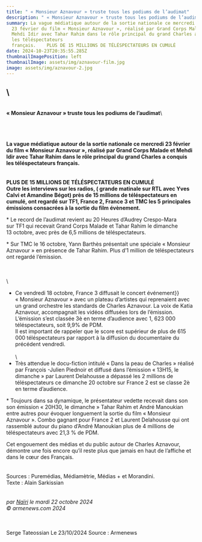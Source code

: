 ```yaml
---
title: " « Monsieur Aznavour » truste tous les podiums de l’audimat"
description: " « Monsieur Aznavour » truste tous les podiums de l’audimat"
summary: La vague médiatique autour de la sortie nationale ce mercredi
  23 février du film « Monsieur Aznavour », réalisé par Grand Corps Malade et
  Mehdi Idir avec Tahar Rahim dans le rôle principal du grand Charles a conquis
  les téléspectateurs
  français.    PLUS DE 15 MILLIONS DE TÉLÉSPECTATEURS EN CUMULÉ
date: 2024-10-23T20:35:55.285Z
thumbnailImagePosition: left
thumbnailImage: assets/img/aznavour-film.jpg
image: assets/img/aznavour-2.jpg
---
```

## \
\
**« Monsieur Aznavour » truste tous les podiums de l’audimat**\

\
\
\
**La vague médiatique autour de la sortie nationale ce mercredi 23 février du film « Monsieur Aznavour », réalisé par Grand Corps Malade et Mehdi Idir avec Tahar Rahim dans le rôle principal du grand Charles a conquis les téléspectateurs français.**\
\
\
**PLUS DE 15 MILLIONS DE TÉLÉSPECTATEURS EN CUMULÉ**\
**Outre les interviews sur les radios, ( grande matinale sur RTL avec Yves Calvi et Amandine Bégot) près de 15 millions de téléspectateurs en cumulé, ont regardé sur TF1, France 2, France 3 et TMC les 5 principales émissions consacrées à la sortie du film évènement.**

\* Le record de l’audimat revient au 20 Heures d’Audrey Crespo-Mara sur TF1 qui recevait Grand Corps Malade et Tahar Rahim le dimanche 13 octobre, avec près de 6,5 millions de téléspectateurs.

\* Sur TMC le 16 octobre, Yann Barthès présentait une spéciale « Monsieur Aznavour » en présence de Tahar Rahim. Plus d’1 million de téléspectateurs ont regardé l’émission.

\
\
\

* Ce vendredi 18 octobre, France 3 diffusait le concert événement}} « Monsieur Aznavour » avec un plateau d’artistes qui reprenaient avec un grand orchestre les standards de Charles Aznavour. La voix de Katia Aznavour, accompagnait les vidéos diffusées lors de l’émission.\
  L’émission s’est classée 3è en terme d’audience avec 1, 623 000 téléspectateurs, soit 9,9% de PDM.\
  Il est important de rappeler que le score est supérieur de plus de 615 000 téléspectateurs par rapport à la diffusion du documentaire du précédent vendredi.\
  \
  \
* Très attendue le docu-fiction intitulé « Dans la peau de Charles » réalisé par François -Julien Piednoir et diffusé dans l’émission « 13H15, le dimanche » par Laurent Delahousse a dépassé les 2 millions de téléspectateurs ce dimanche 20 octobre sur France 2 est se classe 2è en terme d’audience.

\* Toujours dans sa dynamique, le présentateur vedette recevait dans son son émission « 20H30, le dimanche » Tahar Rahim et André Manoukian entre autres pour évoquer longuement la sortie du film « Monsieur Aznavour ». Combo gagnant pour France 2 et Laurent Delahousse qui ont rassemblé autour du piano d’André Manoukian plus de 4 millions de téléspectateurs avec 21,3 % de PDM.

Cet engouement des médias et du public autour de Charles Aznavour, démontre une fois encore qu’il reste plus que jamais en haut de l’affiche et dans le cœur des Français.\
\
\
Sources : Puremédias, Médiamètrie, Médias + et Morandini.\
Texte : Alain Sarkissian\
\
\
*par [Naïri](https://www.armenews.com/spip.php?page=auteur&id_auteur=475) le mardi 22 octobre 2024\
© armenews.com 2024*

\
\
Serge Tateossian Le 23/10/2024 Source : Armenews